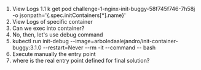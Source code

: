 1. View Logs
1.1 k get pod challenge-1-nginx-init-buggy-58f745f746-7h58j -o jsonpath='{.spec.initContainers[*].name}'
2. View Logs of specific container
3. Can we exec into container?
4. No, then, let's use debug command
5. kubectl run init-debug --image=arboledaalejandro/init-container-buggy:3.1.0 --restart=Never --rm -it --command -- bash
6. Execute manually the entry point
7. where is the real entry point defined for final solution?
